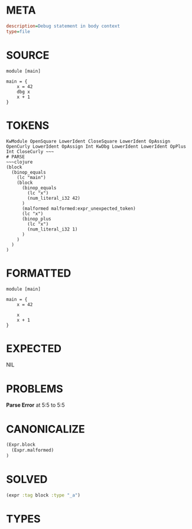 # META
~~~ini
description=Debug statement in body context
type=file
~~~
# SOURCE
~~~roc
module [main]

main = {
    x = 42
    dbg x
    x + 1
}
~~~
# TOKENS
~~~text
KwModule OpenSquare LowerIdent CloseSquare LowerIdent OpAssign OpenCurly LowerIdent OpAssign Int KwDbg LowerIdent LowerIdent OpPlus Int CloseCurly ~~~
# PARSE
~~~clojure
(block
  (binop_equals
    (lc "main")
    (block
      (binop_equals
        (lc "x")
        (num_literal_i32 42)
      )
      (malformed malformed:expr_unexpected_token)
      (lc "x")
      (binop_plus
        (lc "x")
        (num_literal_i32 1)
      )
    )
  )
)
~~~
# FORMATTED
~~~roc
module [main]

main = {
	x = 42
	
	x
	x + 1
}
~~~
# EXPECTED
NIL
# PROBLEMS
**Parse Error**
at 5:5 to 5:5

# CANONICALIZE
~~~clojure
(Expr.block
  (Expr.malformed)
)
~~~
# SOLVED
~~~clojure
(expr :tag block :type "_a")
~~~
# TYPES
~~~roc
~~~
